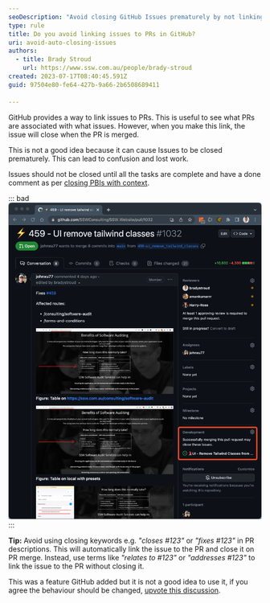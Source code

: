 ```yaml
---
seoDescription: "Avoid closing GitHub Issues prematurely by not linking them to PRs—use alternative terms instead of 'closes' or 'fixes.'"
type: rule
title: Do you avoid linking issues to PRs in GitHub?
uri: avoid-auto-closing-issues
authors:
  - title: Brady Stroud
    url: https://www.ssw.com.au/people/brady-stroud
created: 2023-07-17T08:40:45.591Z
guid: 97504e80-fe64-427b-9a66-2b6508689411

---
```


GitHub provides a way to link issues to PRs. This is useful to see what PRs are associated with what issues. However, when you make this link, the issue will close when the PR is merged.

This is not a good idea because it can cause Issues to be closed prematurely. This can lead to confusion and lost work.

<!--endintro-->

Issues should not be closed until all the tasks are complete and have a done comment as per [closing PBIs with context](/close-pbis-with-context/).

::: bad
![Figure: Bad example - Linking Issues to PRs might cause premature closing](bad-link-issues-prs.png)
:::

**Tip:** Avoid using closing keywords e.g. _"closes #123"_ or _"fixes #123"_ in PR descriptions. This will automatically link the issue to the PR and close it on PR merge.
Instead, use terms like _"relates to #123"_ or _"addresses #123"_ to link the issue to the PR without closing it.

This was a feature GitHub added but it is not a good idea to use it, if you agree the behaviour should be changed, [upvote this discussion](https://github.com/orgs/community/discussions/17308).
